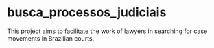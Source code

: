 # busca_processos_judiciais
This project aims to facilitate the work of lawyers in searching for case movements in Brazilian courts.
